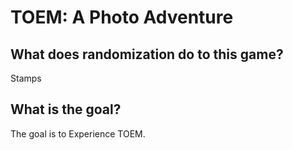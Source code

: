 # TOEM: A Photo Adventure

<!-- ## Where is the options page?

The [player options page for this game](../player-options) contains all the options you need to configure and export a config file. -->

## What does randomization do to this game?

Stamps

## What is the goal?

The goal is to Experience TOEM.
